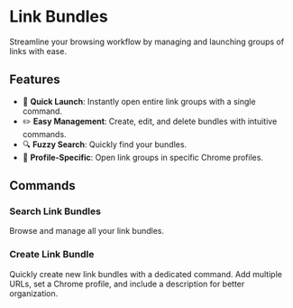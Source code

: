 # Link Bundles

Streamline your browsing workflow by managing and launching groups of links with ease.

## Features

- 🚀 **Quick Launch**: Instantly open entire link groups with a single command.
- ✏️ **Easy Management**: Create, edit, and delete bundles with intuitive commands.
- 🔍 **Fuzzy Search**: Quickly find your bundles.
- 🎯 **Profile-Specific**: Open link groups in specific Chrome profiles.

## Commands

### Search Link Bundles

Browse and manage all your link bundles.

### Create Link Bundle

Quickly create new link bundles with a dedicated command. Add multiple URLs, set a Chrome profile, and include a description for better organization.
